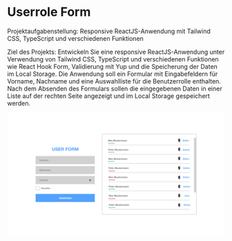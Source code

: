 # Userrole Form

Projektaufgabenstellung: Responsive ReactJS-Anwendung mit Tailwind CSS, TypeScript und verschiedenen Funktionen

Ziel des Projekts: Entwickeln Sie eine responsive ReactJS-Anwendung unter Verwendung von Tailwind CSS, TypeScript und verschiedenen Funktionen wie React Hook Form, Validierung mit Yup und die Speicherung der Daten im Local Storage. Die Anwendung soll ein Formular mit Eingabefeldern für Vorname, Nachname und eine Auswahlliste für die Benutzerrolle enthalten. Nach dem Absenden des Formulars sollen die eingegebenen Daten in einer Liste auf der rechten Seite angezeigt und im Local Storage gespeichert werden.




![alt text](src/assets/Bildschirm_foto_2023-07-06.png)


